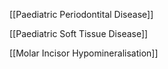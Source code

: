 [[Paediatric Periodontital Disease]]

[[Paediatric Soft Tissue Disease]]

[[Molar Incisor Hypomineralisation]]